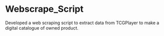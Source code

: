 # Webscrape_Script
Developed a web scraping script to extract data from TCGPlayer to make a digital catalogue of owned product.
